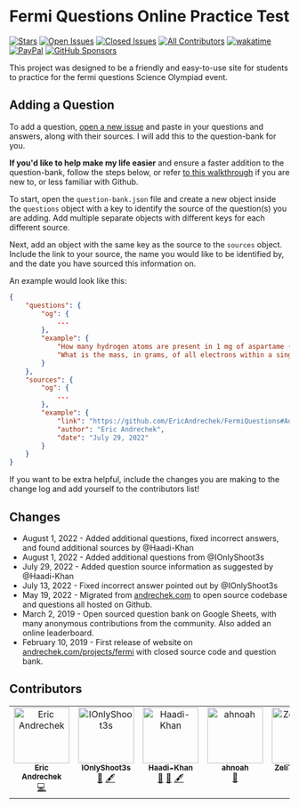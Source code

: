 # Fermi Questions Online Practice Test

[![Stars](https://img.shields.io/github/stars/EricAndrechek/FermiQuestions)](https://github.com/EricAndrechek/FermiQuestions/stargazers)
[![Open Issues](https://img.shields.io/github/issues-raw/EricAndrechek/FermiQuestions)](https://github.com/EricAndrechek/FermiQuestions/issues?q=is%3Aopen+is%3Aissue)
[![Closed Issues](https://img.shields.io/github/issues-closed-raw/EricAndrechek/FermiQuestions)](https://github.com/EricAndrechek/FermiQuestions/issues?q=is%3Aissue+is%3Aclosed)
[![All Contributors](https://img.shields.io/github/all-contributors/EricAndrechek/FermiQuestions)](#contributors)
[![wakatime](https://wakatime.com/badge/github/EricAndrechek/FermiQuestions.svg)](https://wakatime.com/badge/github/EricAndrechek/FermiQuestions)
[![PayPal](https://img.shields.io/badge/PayPal-Donate-green)](https://paypal.me/AndrechekEric)
[![GitHub Sponsors](https://img.shields.io/badge/GitHub%20Sponsors-Donate-green)](https://github.com/sponsors/EricAndrechek)

This project was designed to be a friendly and easy-to-use site for students to practice for the fermi questions Science Olympiad event.

## Adding a Question

To add a question, [open a new issue](https://github.com/EricAndrechek/FermiQuestions/issues/new/choose) and paste in your questions and answers, along with their sources. I will add this to the question-bank for you. 

**If you'd like to help make my life easier** and ensure a faster addition to the question-bank, follow the steps below, or refer [to this walkthrough](https://github.com/EricAndrechek/FermiQuestions/issues/8#issuecomment-1199831374) if you are new to, or less familiar with Github.

To start, open the `question-bank.json` file and create a new object inside the `questions` object with a key to identify the source of the question(s) you are adding. Add multiple separate objects with different keys for each different source.

Next, add an object with the same key as the source to the `sources` object. Include the link to your source, the name you would like to be identified by, and the date you have sourced this information on.

An example would look like this:

```json
{
    "questions": {
        "og": {
            ...
        },
        "example": {
            "How many hydrogen atoms are present in 1 mg of aspartame (C<sub>14</sub>H<sub>18</sub>N<sub>2</sub>O<sub>5</sub>), the artificial sweetener?": 19,
            "What is the mass, in grams, of all electrons within a single copper atom?": -26
        }
    },
    "sources": {
        "og": {
            ...
        },
        "example": {
            "link": "https://github.com/EricAndrechek/FermiQuestions#Adding-a-Question",
            "author": "Eric Andrechek",
            "date": "July 29, 2022"
        }
    }
}
```

If you want to be extra helpful, include the changes you are making to the change log and add yourself to the contributors list!

## Changes

-   August 1, 2022 - Added additional questions, fixed incorrect answers, and found additional sources by @Haadi-Khan
-   August 1, 2022 - Added additional questions from @IOnlyShoot3s 
-   July 29, 2022 - Added question source information as suggested by @Haadi-Khan
-   July 13, 2022 - Fixed incorrect answer pointed out by @IOnlyShoot3s
-   May 19, 2022 - Migrated from [andrechek.com](https://andrechek.com) to open source codebase and questions all hosted on Github.
-   March 2, 2019 - Open sourced question bank on Google Sheets, with many anonymous contributions from the community. Also added an online leaderboard.
-   February 10, 2019 - First release of website on [andrechek.com/projects/fermi](https://andrechek.com/projects/fermi) with closed source code and question bank.

## Contributors

<!-- ALL-CONTRIBUTORS-LIST:START - Do not remove or modify this section -->
<!-- prettier-ignore-start -->
<!-- markdownlint-disable -->
<table>
  <tbody>
    <tr>
      <td align="center" valign="top" width="14.28%"><a href="https://andrechek.com"><img src="https://avatars.githubusercontent.com/u/35144594?v=4?s=100" width="100px;" alt="Eric Andrechek"/><br /><sub><b>Eric Andrechek</b></sub></a><br /><a href="https://github.com/EricAndrechek/FermiQuestions/commits?author=EricAndrechek" title="Code">💻</a></td>
      <td align="center" valign="top" width="14.28%"><a href="https://github.com/IOnlyShoot3s"><img src="https://avatars.githubusercontent.com/u/109195738?v=4?s=100" width="100px;" alt="IOnlyShoot3s"/><br /><sub><b>IOnlyShoot3s</b></sub></a><br /><a href="https://github.com/EricAndrechek/FermiQuestions/issues?q=author%3AIOnlyShoot3s" title="Bug reports">🐛</a> <a href="#content-IOnlyShoot3s" title="Content">🖋</a></td>
      <td align="center" valign="top" width="14.28%"><a href="https://github.com/Haadi-Khan"><img src="https://avatars.githubusercontent.com/u/44217975?v=4?s=100" width="100px;" alt="Haadi-Khan"/><br /><sub><b>Haadi-Khan</b></sub></a><br /><a href="#ideas-Haadi-Khan" title="Ideas, Planning, & Feedback">🤔</a> <a href="https://github.com/EricAndrechek/FermiQuestions/issues?q=author%3AHaadi-Khan" title="Bug reports">🐛</a> <a href="#content-Haadi-Khan" title="Content">🖋</a></td>
      <td align="center" valign="top" width="14.28%"><a href="https://github.com/ahnoah"><img src="https://avatars.githubusercontent.com/u/124746348?v=4?s=100" width="100px;" alt="ahnoah"/><br /><sub><b>ahnoah</b></sub></a><br /><a href="#maintenance-ahnoah" title="Maintenance">🚧</a></td>
      <td align="center" valign="top" width="14.28%"><a href="https://github.com/ZeliTheZealot"><img src="https://avatars.githubusercontent.com/u/19900255?v=4?s=100" width="100px;" alt="ZeliTheZealot"/><br /><sub><b>ZeliTheZealot</b></sub></a><br /><a href="https://github.com/EricAndrechek/FermiQuestions/issues?q=author%3AZeliTheZealot" title="Bug reports">🐛</a></td>
    </tr>
  </tbody>
</table>

<!-- markdownlint-restore -->
<!-- prettier-ignore-end -->

<!-- ALL-CONTRIBUTORS-LIST:END -->

